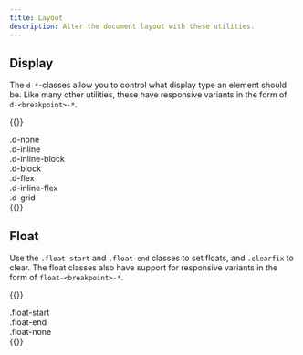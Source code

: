 ```yaml
---
title: Layout
description: Alter the document layout with these utilities.
---
```


## Display
The `d-*`-classes allow you to control what display type an element should be. Like many other utilities, these have responsive variants in the form of `d-<breakpoint>-*`.

{{<example>}}
<div class="d-none">
  .d-none
</div>
<div class="d-inline border">
  .d-inline
  <div class="d-inline-block border">
    .d-inline-block
  </div>
</div>
<span class="d-block border">.d-block</span>
<div class="d-flex border">.d-flex
  <div class="d-inline-flex border">.d-inline-flex</div>
</div>
<div class="d-grid border">.d-grid</div>
{{</example>}}

## Float
Use the `.float-start` and `.float-end` classes to set floats, and `.clearfix` to clear. The float classes also have support for responsive variants in the form of `float-<breakpoint>-*`.

{{<example>}}
<div class="clearfix border">
  <div class="float-start border">
    .float-start
  </div>
  <div class="float-end border">
    .float-end
  </div>
  <div class="float-none border">
    .float-none
  </div>
</div>
{{</example>}}
